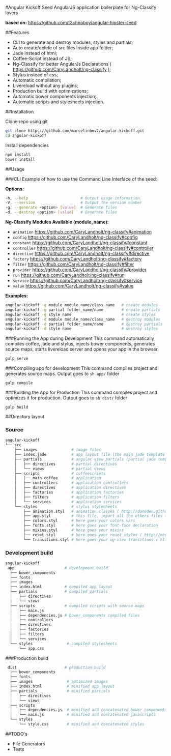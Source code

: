 #Angular Kickoff Seed
AngularJS application boilerplate for Ng-Classify lovers

__based on:__ https://github.com/t3chnoboy/angular-hipster-seed

##Features
* CLI to generate and destroy modules, styles and partials;
* Auto create/delete of src files inside app folder;
* Jade instead of html;
* Coffee-Script instead of JS;
* Ng-Classify for better AngularJs Declarations ( https://github.com/CaryLandholt/ng-classify );
* Stylus instead of css;
* Automatic compilation;
* Livereload without any plugins;
* Production build with optimizations;
* Automatic bower components injection;
* Automatic scripts and stylesheets injection.

##Installation

Clone repo using git
```sh
git clone https://github.com/marcelinhov2/angular-kickoff.git
cd angular-kickoff
```
Install dependencies
```sh
npm install
bower install
```

##Usage

###CLI
Example of how to use the Command Line Interface of the seed:

__Options:__
```sh
-h, --help                       # Output usage information
-V, --version                    # Output the version number
-g, --generate <option> [value]  # Generate files
-d, --destroy <option> [value]   # Generate files
```

__Ng-Classify Modules Available (module_name):__ 

* ```animation```  https://github.com/CaryLandholt/ng-classify#animation
* ```config```     https://github.com/CaryLandholt/ng-classify#config
* ```constant```   https://github.com/CaryLandholt/ng-classify#constant
* ```controller``` https://github.com/CaryLandholt/ng-classify#controller 
* ```directive```  https://github.com/CaryLandholt/ng-classify#directive
* ```factory```    https://github.com/CaryLandholt/ng-classify#factory
* ```filter```     https://github.com/CaryLandholt/ng-classify#filter
* ```provider```   https://github.com/CaryLandholt/ng-classify#provider
* ```run```        https://github.com/CaryLandholt/ng-classify#run
* ```service```    https://github.com/CaryLandholt/ng-classify#service
* ```value```      https://github.com/CaryLandholt/ng-classify#value

__Examples:__ 
```sh
angular-kickoff -g module module_name/class_name   # create modules
angular-kickoff -g partial folder_name/name        # create partials
angular-kickoff -g style name                      # create styles
angular-kickoff -d module module_name/class_name   # destroy modules
angular-kickoff -d partial folder_name/name        # destroy partials
angular-kickoff -d style name                      # destroy styles
```

###Running the App during Development
This command automatically compiles coffee, jade and stylus, injects bower components, generates source maps, starts livereload server and opens your app in the browser.
```sh
gulp serve
```

###Compiling app for development
This command compiles project and generates source maps. Output goes to ```sh app/``` folder
```
gulp compile
```

###Building the App for Production
This command compiles project and optimizes it for production. Output goes to ```sh dist/``` folder
```
gulp build
```

##Directory layout

### Source

```sh
angular-kickoff
└── src
    ├── images               # image files
    ├── index.jade           # app layout file (the main jade template file of the app)
    ├── partials             # angular view partials (partial jade templates)
    │   ├── directives       # partial directives
    │   └── views            # partial views
    ├── scripts              # coffeescripts
    │   ├── main.coffee      # application
    │   ├── controllers      # application controllers
    │   ├── directives       # application directives
    │   ├── factories        # application factories
    │   ├── filters          # application filters
    │   └── services         # application services
    └── styles               # stylus stylesheets
        ├── animation.styl   # animation classes ( http://daneden.github.io/animate.css/ )
        ├── app.styl         # this file, import all the others files that you create
        ├── colors.styl      # here goes your colors vars
        ├── fonts.styl       # here goes your font-face declaration
        ├── mixins.styl      # here goes your mixins
        ├── reset.styl       # here goes your reset styles ( http://meyerweb.com/eric/tools/css/reset/ )
        └── transitions.styl # here goes your ng-view transitions ( https://github.com/mgechev/angular-transitions )
```

### Development build

```sh
angular-kickoff
 app                      # development build
  ├── bower_components
  ├── fonts
  ├── images
  ├── index.html          # compiled app layout
  ├── partials            # compiled partials
  │   ├── directives
  │   └── views
  ├── scripts             # compiled scripts with source maps
  │   ├── main.js
  │   ├── dependencies.js # bower_components compiled files
  │   ├── controllers
  │   ├── directives
  │   ├── factories
  │   ├── filters
  │   └── services
  └── styles               # compiled stylesheets
      └── app.css
```

###Production build

```sh
 dist                     # production build
  ├── bower_components
  ├── fonts
  ├── images               # optimized images
  ├── index.html           # minified app layout
  ├── partials             # minified partials
  │   ├── directives
  │   └── views
  ├── scripts
  │   ├── dependencies.js  # minified and concatenated bower_components
  │   └── main.js          # minified and concatenated javascripts
  └── styles
      └── style.css        # minified and concatenated styles
```

##TODO's
* File Generators
* Tests